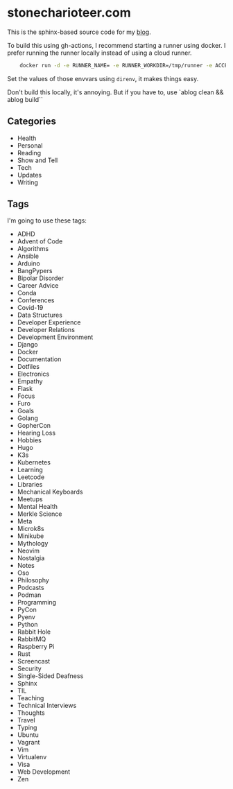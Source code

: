 # stonecharioteer.com

This is the sphinx-based source code for my [blog](https://stonecharioteer.com).

To build this using gh-actions, I recommend starting a runner using docker. I
prefer running the runner locally instead of using a cloud runner.

```bash
    docker run -d -e RUNNER_NAME= -e RUNNER_WORKDIR=/tmp/runner -e ACCESS_TOKEN= -e REPO_URL= -v /tmp/runner:/tmp/runner myoung34/github-runner:ubuntu-bionic
```
Set the values of those envvars using `direnv`, it makes things easy.

Don't build this locally, it's annoying. But if you have to, use `ablog clean && ablog build``


## Categories

- Health
- Personal
- Reading
- Show and Tell
- Tech
- Updates
- Writing

## Tags

I'm going to use these tags:

- ADHD
- Advent of Code
- Algorithms
- Ansible
- Arduino
- BangPypers
- Bipolar Disorder
- Career Advice
- Conda
- Conferences
- Covid-19
- Data Structures
- Developer Experience
- Developer Relations
- Development Environment
- Django
- Docker
- Documentation
- Dotfiles
- Electronics
- Empathy
- Flask
- Focus
- Furo
- Goals
- Golang
- GopherCon
- Hearing Loss
- Hobbies
- Hugo
- K3s
- Kubernetes
- Learning
- Leetcode
- Libraries
- Mechanical Keyboards
- Meetups
- Mental Health
- Merkle Science
- Meta
- Microk8s
- Minikube
- Mythology
- Neovim
- Nostalgia
- Notes
- Oso
- Philosophy
- Podcasts
- Podman
- Programming
- PyCon
- Pyenv
- Python
- Rabbit Hole
- RabbitMQ
- Raspberry Pi
- Rust
- Screencast
- Security
- Single-Sided Deafness
- Sphinx
- TIL
- Teaching
- Technical Interviews
- Thoughts
- Travel
- Typing
- Ubuntu
- Vagrant
- Vim
- Virtualenv
- Visa
- Web Development
- Zen
